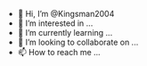 - 👋 Hi, I’m @Kingsman2004
- 👀 I’m interested in ...
- 🌱 I’m currently learning ...
- 💞️ I’m looking to collaborate on ...
- 📫 How to reach me ...

<!---
Kingsman2004/Kingsman2004 is a ✨ special ✨ repository because its `README.md` (this file) appears on your GitHub profile.
You can click the Preview link to take a look at your changes.
---
